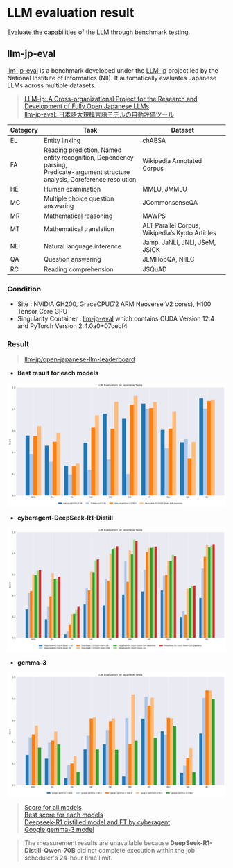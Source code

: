 # **LLM evaluation result**

Evaluate the capabilities of the LLM through benchmark testing.

## **llm-jp-eval**

[llm-jp-eval](https://github.com/llm-jp/llm-jp-eval) is a benchmark developed under the [LLM-jp](https://llm-jp.nii.ac.jp) project led by the National Institute of Informatics (NII). 
It automatically evaluates Japanese LLMs across multiple datasets.

> [LLM-jp: A Cross-organizational Project for the Research and Development of Fully Open Japanese LLMs](https://arxiv.org/html/2407.03963v1)  
> [llm-jp-eval: 日本語大規模言語モデルの自動評価ツール](https://www.anlp.jp/proceedings/annual_meeting/2024/pdf_dir/A8-2.pdf)

| Category | Task | Dataset |
| ---- | ---- | ---- |
| EL | Entity linking | chABSA |
| FA | Reading prediction, Named entity recognition, Dependency parsing, <br> Predicate-argument structure analysis, Coreference resolution | Wikipedia Annotated Corpus |
| HE | Human examination | MMLU, JMMLU |
| MC | Multiple choice question answering | JCommonsenseQA |
| MR | Mathematical reasoning | MAWPS |
| MT | Mathematical translation | ALT Parallel Corpus, Wikipedia’s Kyoto Articles |
| NLI | Natural language inference | Jamp, JaNLI, JNLI, JSeM, JSICK |
| QA | Question answering | JEMHopQA, NIILC |
| RC | Reading comprehension | JSQuAD |


### Condition
  - Site : NVIDIA GH200, GraceCPU(72 ARM Neoverse V2 cores), H100 Tensor Core GPU
  - Singularity Container : [llm-jp-eval](https://github.com/RIKEN-RCCS/singularity_defpack/tree/main/gpu_nvidia/llm-jp-eval) which contains CUDA Version 12.4 and PyTorch Version 2.4.0a0+07cecf4

### Result

> [llm-jp/open-japanese-llm-leaderboard](https://huggingface.co/spaces/llm-jp/open-japanese-llm-leaderboard)

  - **Best result for each models**
  <img src="./images/best.png">

  - **cyberagent-DeepSeek-R1-Distill**
  <img src="./images/deepseek-r1-distill.png">

  - **gemma-3**
  <img src="./images/google-gemma-3.png">

> [Score for all models](https://github.com/RIKEN-RCCS/singularity_defpack/blob/main/gpu_nvidia/llm-jp-eval/all_score.cvs)  
> [Best score for each models](https://github.com/RIKEN-RCCS/singularity_defpack/blob/main/gpu_nvidia/llm-jp-eval/best.csv)  
> [Deepseek-R1 distilled model and FT by cyberagent](https://github.com/RIKEN-RCCS/singularity_defpack/blob/main/gpu_nvidia/llm-jp-eval/deepseek-r1-distill.csv)  
> [Google gemma-3 model](https://github.com/RIKEN-RCCS/singularity_defpack/blob/main/gpu_nvidia/llm-jp-eval/google-gemma-3.csv)  

> The measurement results are unavailable because **DeepSeek-R1-Distill-Qwen-70B** did not complete execution within the job scheduler's 24-hour time limit.
